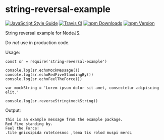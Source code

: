 # string-reversal-example

[![JavaScript Style Guide](https://img.shields.io/badge/code%20style-standard-brightgreen.svg)](http://standardjs.com/)
[![Travis CI](https://img.shields.io/travis/sheeeng/string-reversal-example/master.svg)](https://travis-ci.org/sheeeng/string-reversal-example)
[![npm Downloads](https://img.shields.io/npm/dm/string-reversal-example.svg)](https://www.npmjs.com/package/string-reversal-example)
[![npm Version](https://img.shields.io/npm/v/string-reversal-example.svg)](ttps://www.npmjs.com/package/string-reversal-example)

String reversal example for NodeJS.

Do *not* use in production code.

Usage:

    const sr = require('string-reversal-example')

    console.log(sr.echoMockMessage())
    console.log(sr.echoRedFiveStandingBy())
    console.log(sr.echoFeelTheForce())

    var mockString = 'Lorem ipsum dolor sit amet, consectetur adipiscing elit.'

    console.log(sr.reverseString(mockString))

Output:

    This is an example message from the example package.
    Red Five standing by.
    Feel the Force!
    .tile gnicsipida rutetcesnoc ,tema tis rolod muspi meroL
